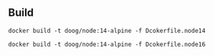 ## Build

```
docker build -t doog/node:14-alpine -f Dcokerfile.node14
```

```
docker build -t doog/node:14-alpine -f Dcokerfile.node16
```